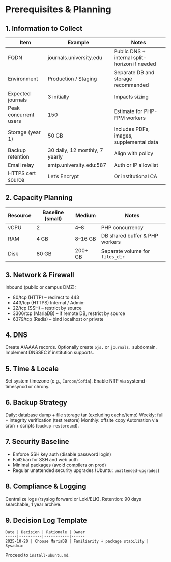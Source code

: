 # Prerequisites & Planning

## 1. Information to Collect
| Item | Example | Notes |
|------|---------|-------|
| FQDN | journals.university.edu | Public DNS + internal split-horizon if needed |
| Environment | Production / Staging | Separate DB and storage recommended |
| Expected journals | 3 initially | Impacts sizing |
| Peak concurrent users | 150 | Estimate for PHP-FPM workers |
| Storage (year 1) | 50 GB | Includes PDFs, images, supplemental data |
| Backup retention | 30 daily, 12 monthly, 7 yearly | Align with policy |
| Email relay | smtp.university.edu:587 | Auth or IP allowlist |
| HTTPS cert source | Let’s Encrypt | Or institutional CA |

## 2. Capacity Planning
| Resource | Baseline (small) | Medium | Notes |
|----------|------------------|--------|-------|
| vCPU | 2 | 4–8 | PHP concurrency |
| RAM | 4 GB | 8–16 GB | DB shared buffer & PHP workers |
| Disk | 80 GB | 200+ GB | Separate volume for `files_dir` |

## 3. Network & Firewall
Inbound (public or campus DMZ):
- 80/tcp (HTTP) – redirect to 443
- 443/tcp (HTTPS)
Internal / Admin:
- 22/tcp (SSH) – restrict by source
- 3306/tcp (MariaDB) – if remote DB, restrict by source
- 6379/tcp (Redis) – bind localhost or private

## 4. DNS
Create A/AAAA records. Optionally create `ojs.` or `journals.` subdomain. Implement DNSSEC if institution supports.

## 5. Time & Locale
Set system timezone (e.g., `Europe/Sofia`). Enable NTP via systemd-timesyncd or chrony.

## 6. Backup Strategy
Daily: database dump + file storage tar (excluding cache/temp)
Weekly: full + integrity verification (test restore)
Monthly: offsite copy
Automation via cron + scripts (`backup-restore.md`).

## 7. Security Baseline
- Enforce SSH key auth (disable password login)
- Fail2ban for SSH and web auth
- Minimal packages (avoid compilers on prod)
- Regular unattended security upgrades (Ubuntu: `unattended-upgrades`)

## 8. Compliance & Logging
Centralize logs (rsyslog forward or Loki/ELK). Retention: 90 days searchable, 1 year archive.

## 9. Decision Log Template
```
Date | Decision | Rationale | Owner
-----|----------|-----------|------
2025-10-20 | Choose MariaDB | Familiarity + package stability | Sysadmin
```

Proceed to `install-ubuntu.md`.
